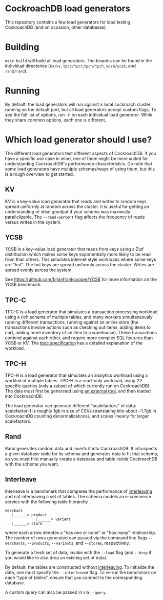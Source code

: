 # CockroachDB load generators

This repository contains a few load generators for load testing
CockroachDB (and on occasion, other databases).

# Building

`make build` will build all load generators. The binaries can be found
in the individual directories (`kv/kv`, `tpcc/tpcc`,`tpch/tpch`,
`ycsb/ycsb`, and `rand/rand`).

# Running

By default, the load generators will run against a local cockroach
cluster running on the default port, but all load generators accept
custom flags. To see the full list of options, run `-h` on each
individual load generator. While they share common options, each one
is different.


# Which load generator should I use?

The different load generators test different aspects of
CockroachDB. If you have a specific use case in mind, one of them
might be more suited for understanding CockroachDB's performance
characteristics. Do note that some load generators have multiple
schemas/ways of using them, but this is a rough overview to get started.

## KV

KV is a key-value load generator that reads and writes to random keys
spread uniformly at random across the cluster. It is useful for
getting an understanding of ideal goodput if your schema was maximally
parallelizable. The `--read-percent` flag affects the frequency of
reads versus writes in the system.


## YCSB

YCSB is a key-value load generator that reads from keys using a Zipf
distribution which makes some keys exponentially more likely to be
read from than others. This simulates internet style workloads where
some keys are "hot". The hot keys are spread uniformly across the
cluster. Writes are spread evenly across the system.

See https://github.com/brianfrankcooper/YCSB for more information on
the YCSB benchmark.


## TPC-C

TPC-C is a load generator that simulates a transaction processing workload
using a rich schema of multiple tables, and many workers
simultaneously running different transactions, running against an
online store (the transactions involve actions such as checking out items,
adding items to cart, adding more inventory of an item to a
warehouse). These transactions contend against each other, and require
more complex SQL features than YCSB or
KV. The [tpcc specification](http://www.tpc.org/tpcc) has a detailed
explanation of the workload.

## TPC-H

TPC-H is a load generator that simulates an analytics workload using a
worklod of multiple tables. TPC-H is a read-only workload, using 22
specific queries (only a subset of which currently run on
CockroachDB). The data must first be generated using [an
external tool](https://github.com/electrum/tpch-dbgen), and then
loaded into CockroachDB.

The load generator can generate different "scalefactors" of data:
scalefactor-1 is roughly 1gb in size of CSVs (translating into about
~1.7gb in CockroachDB counting denormalizations), and scales linearly
for larger scalefactors.

## Rand

Rand generates random data and inserts it into CockroachDB. It
introspects a given database table for its schema and generates data
to fit that schema, so you must first manually create a database and
table inside CockroachDB with the schema you want.

## Interleave

Interleave is a benchmark that compares the performance of
[interleaving](https://www.cockroachlabs.com/docs/stable/interleave-in-parent.html)
and not interleaving a set of tables.
The schema models an e-commerce service with the following table hierarchy
```
merchant
   |______> product
              |______> variant
   |______> store

```
where each arrow denotes a "has one or none" or "has many" relationship. The
number of rows generated can passed via the command line flags `--merchants`,
`--products`, `--variants`, and `--stores`, respectively.

To generate a fresh set of data, invoke with the `--load` flag (and `--drop` if
you would like to also drop an existing set of data).

By default, the tables are constructed without
[interleaving](https://www.cockroachlabs.com/docs/stable/interleave-in-parent.html).
To initialize the data, one must specify the `--interleaved` flag. To re-run
the benchmark on each "type of tables", ensure that you connect to the
corresponding database.

A custom query can also be passed in via `--query`.
